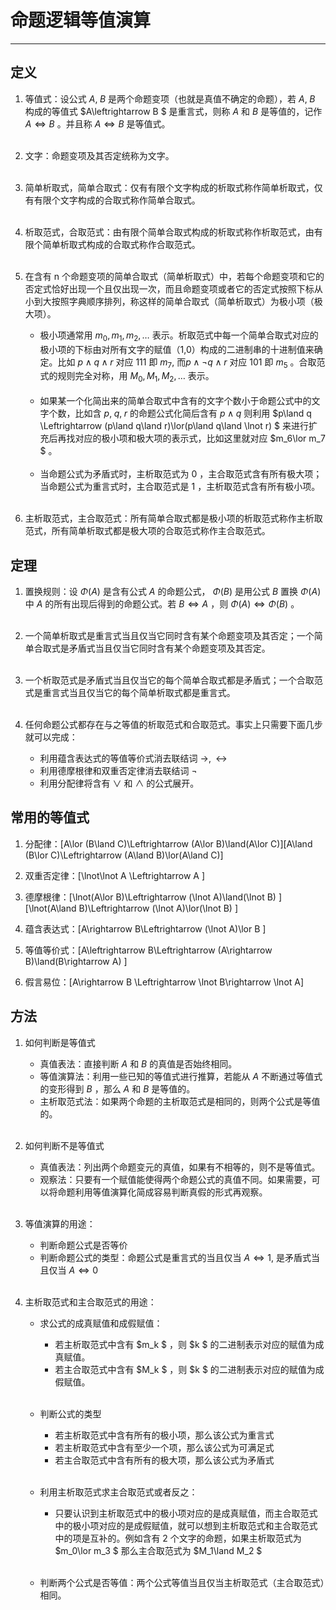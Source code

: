 # 命题逻辑等值演算
---
## 定义
1. 等值式：设公式 $A,\;B$ 是两个命题变项（也就是真值不确定的命题），若 $A,\;B$ 构成的等值式 $A\leftrightarrow B $ 是重言式，则称 $A$ 和 $B$ 是等值的，记作 $A\Leftrightarrow B$ 。并且称 $A\Leftrightarrow B$ 是等值式。<br/><br/>

2. 文字：命题变项及其否定统称为文字。<br/><br/>

3. 简单析取式，简单合取式：仅有有限个文字构成的析取式称作简单析取式，仅有有限个文字构成的合取式称作简单合取式。<br/><br/>

4. 析取范式，合取范式：由有限个简单合取式构成的析取式称作析取范式，由有限个简单析取式构成的合取式称作合取范式。<br/><br/>

5. 在含有 n 个命题变项的简单合取式（简单析取式）中，若每个命题变项和它的否定式恰好出现一个且仅出现一次，而且命题变项或者它的否定式按照下标从小到大按照字典顺序排列，称这样的简单合取式（简单析取式）为极小项（极大项）。
    * 极小项通常用 $m_0, m_1, m_2,\ldots$ 表示。析取范式中每一个简单合取式对应的极小项的下标由对所有文字的赋值（1,0）构成的二进制串的十进制值来确定。比如 $p\land q\land r$ 对应 $111$ 即 $m_7$, 而$p\land \lnot q\land r$ 对应 $101$ 即 $m_5$ 。合取范式的规则完全对称，用 $M_0, M_1, M_2,\ldots$ 表示。<br/><br/>
    * 如果某一个化简出来的简单合取式中含有的文字个数小于命题公式中的文字个数，比如含 $p,\;q,\;r$ 的命题公式化简后含有 $p\land q$ 则利用 $p\land q \Leftrightarrow (p\land q\land r)\lor(p\land q\land \lnot r) $ 来进行扩充后再找对应的极小项和极大项的表示式，比如这里就对应 $m_6\lor m_7 $ 。<br/><br/>
    * 当命题公式为矛盾式时，主析取范式为 0 ，主合取范式含有所有极大项；当命题公式为重言式时，主合取范式是 1 ，主析取范式含有所有极小项。<br/><br/>

6. 主析取范式，主合取范式：所有简单合取式都是极小项的析取范式称作主析取范式，所有简单析取式都是极大项的合取范式称作主合取范式。

## 定理
1. 置换规则：设 $\Phi(A)$ 是含有公式 $A$ 的命题公式， $\Phi(B)$ 是用公式 $B$ 置换 $\Phi(A)$ 中 $A$ 的所有出现后得到的命题公式。若 $B\Leftrightarrow A$ ，则 $\Phi(A)\Leftrightarrow \Phi(B)$ 。<br/><br/>

2. 一个简单析取式是重言式当且仅当它同时含有某个命题变项及其否定；一个简单合取式是矛盾式当且仅当它同时含有某个命题变项及其否定。<br/><br/>

3. 一个析取范式是矛盾式当且仅当它的每个简单合取式都是矛盾式；一个合取范式是重言式当且仅当它的每个简单析取式都是重言式。<br/><br/>

4. 任何命题公式都存在与之等值的析取范式和合取范式。事实上只需要下面几步就可以完成：
    * 利用蕴含表达式的等值等价式消去联结词 $\rightarrow,\;\;\leftrightarrow$
    * 利用德摩根律和双重否定律消去联结词 $\lnot$
    * 利用分配律将含有 $\lor$ 和 $\land$ 的公式展开。

## 常用的等值式
1. 分配律：\[A\lor (B\land C)\Leftrightarrow (A\lor B)\land(A\lor C)\]\[A\land (B\lor C)\Leftrightarrow (A\land B)\lor(A\land C)\]

2. 双重否定律：\[\lnot\lnot A \Leftrightarrow A \]

3. 德摩根律：\[\lnot(A\lor B)\Leftrightarrow (\lnot A)\land(\lnot B) \]\[\lnot(A\land B)\Leftrightarrow (\lnot A)\lor(\lnot B) \]

4. 蕴含表达式：\[A\rightarrow B\Leftrightarrow (\lnot A)\lor B \]

5. 等值等价式：\[A\leftrightarrow B\Leftrightarrow (A\rightarrow B)\land(B\rightarrow A) \]

5. 假言易位：\[A\rightarrow B \Leftrightarrow \lnot B\rightarrow \lnot A\]

## 方法
1. 如何判断是等值式
    * 真值表法：直接判断 $A$ 和 $B$ 的真值是否始终相同。
    * 等值演算法：利用一些已知的等值式进行推算，若能从 $A$ 不断通过等值式的变形得到 $B$ ，那么 $A$ 和 $B$ 是等值的。
    * 主析取范式法：如果两个命题的主析取范式是相同的，则两个公式是等值的。<br/><br/>

2. 如何判断不是等值式
    * 真值表法：列出两个命题变元的真值，如果有不相等的，则不是等值式。
    * 观察法：只要有一个赋值能使得两个命题公式的真值不同。如果需要，可以将命题利用等值演算化简成容易判断真假的形式再观察。<br/><br/>

3. 等值演算的用途：
    * 判断命题公式是否等价
    * 判断命题公式的类型：命题公式是重言式的当且仅当 $A\Leftrightarrow 1$, 是矛盾式当且仅当 $A\Leftrightarrow 0$<br/><br/>

4. 主析取范式和主合取范式的用途：
    * 求公式的成真赋值和成假赋值：
        * 若主析取范式中含有 $m_k $ ，则 $k $ 的二进制表示对应的赋值为成真赋值。
         * 若主合取范式中含有 $M_k $ ，则 $k $ 的二进制表示对应的赋值为成假赋值。<br/><br/>
        
    * 判断公式的类型
        * 若主析取范式中含有所有的极小项，那么该公式为重言式
        * 若主析取范式中含有至少一个项，那么该公式为可满足式
        * 若主合取范式中含有所有的极大项，那么该公式为矛盾式<br/><br/>
    
    * 利用主析取范式求主合取范式或者反之：
        * 只要认识到主析取范式中的极小项对应的是成真赋值，而主合取范式中的极小项对应的是成假赋值，就可以想到主析取范式和主合取范式中的项是互补的。例如含有 2 个文字的命题，如果主析取范式为 $m_0\lor m_3 $ 那么主合取范式为 $M_1\land M_2 $ <br/><br/>

    * 判断两个公式是否等值：两个公式等值当且仅当主析取范式（主合取范式）相同。

        
